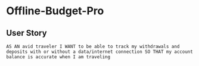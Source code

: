 # Offline-Budget-Pro

## User Story

`AS AN avid traveler
I WANT to be able to track my withdrawals and deposits with or without a data/internet connection
SO THAT my account balance is accurate when I am traveling` 